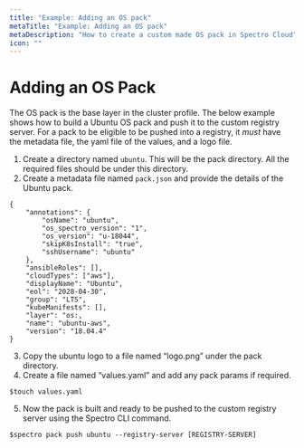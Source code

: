 ```yaml
---
title: "Example: Adding an OS pack"
metaTitle: "Example: Adding an OS pack"
metaDescription: "How to create a custom made OS pack in Spectro Cloud"
icon: ""
---
```


# Adding an OS Pack

The OS pack is the base layer in the cluster profile. The below example shows how to build a Ubuntu OS pack and push it to the custom registry server. For a pack to be eligible to be pushed into a registry, it *must* have the metadata file, the yaml file of the values, and a logo file.

1. Create a directory named `ubuntu`. This will be the pack directory. All the required files should be under this directory.
2. Create a metadata file named `pack.json` and provide the details of the Ubuntu pack.
```
{
    "annotations": {
        "osName": "ubuntu",
        "os_spectro_version": "1",
        "os_version": "u-18044",
        "skipK8sInstall": "true",
        "sshUsername": "ubuntu"
    },
    "ansibleRoles": [],
    "cloudTypes": ["aws"],
    "displayName": "Ubuntu",
    "eol": "2028-04-30",
    "group": "LTS",
    "kubeManifests": [],
    "layer": "os:,
    "name": "ubuntu-aws",
    "version": "18.04.4"
}
```

3. Copy the ubuntu logo to a file named “logo.png” under the pack directory.
4. Create a file named “values.yaml” and add any pack params if required.

```
$touch values.yaml
```

5. Now the pack is built and ready to be pushed to the custom registry server using the Spectro CLI command.

```
$spectro pack push ubuntu --registry-server [REGISTRY-SERVER]
```
